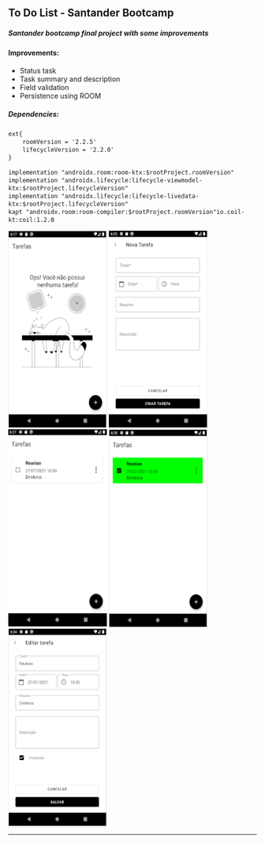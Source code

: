 ## To Do List - Santander Bootcamp



##### Santander bootcamp final project with some improvements



#### Improvements:

- Status task
- Task summary and description
- Field validation
- Persistence using ROOM



##### Dependencies:



```
ext{
    roomVersion = '2.2.5'
    lifecycleVersion = '2.2.0'
}
```



```
implementation "androidx.room:room-ktx:$rootProject.roomVersion"
implementation "androidx.lifecycle:lifecycle-viewmodel-ktx:$rootProject.lifecycleVersion"
implementation "androidx.lifecycle:lifecycle-livedata-ktx:$rootProject.lifecycleVersion"
kapt "androidx.room:room-compiler:$rootProject.roomVersion"io.coil-kt:coil:1.2.0
```



<img src="./readme/home.png" width="200" height="400" />			 <img src="./readme/newtask.png" width="200" height="400" />			 <img src="./readme/homewithtask.png" width="200" height="400" />  <img src="./readme/homewithfinishtask.png" width="200" height="400" /><img src="./readme/edittask.png" width="200" height="400" />

---


